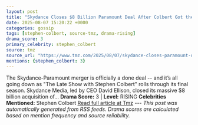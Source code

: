 ```yaml
---
layout: post
title: "Skydance Closes $8 Billion Paramount Deal After Colbert Got the Axe"
date: 2025-08-07 15:20:22 +0000
categories: gossip
tags: [stephen-colbert, source-tmz, drama-rising]
drama_score: 3
primary_celebrity: stephen_colbert
source: tmz
source_url: "https://www.tmz.com/2025/08/07/skydance-closes-paramount-deal-stephen-colbert-david-ellison/"
mentions: {stephen_colbert: 3}
---
```


The Skydance-Paramount merger is officially a done deal -- and it’s all going down as "The Late Show with Stephen Colbert" rolls through its final season. Skydance Media, led by CEO David Ellison, closed its massive $8 billion acquisition of… **Drama Score:** 3 | **Level:** RISING **Celebrities Mentioned:** Stephen Colbert [Read full article at Tmz](https://www.tmz.com/2025/08/07/skydance-closes-paramount-deal-stephen-colbert-david-ellison/) --- *This post was automatically generated from RSS feeds. Drama scores are calculated based on mention frequency and source reliability.*
